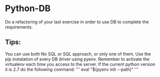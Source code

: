 # Python-DB

Do a refactoring of your last exercise in order to use DB to complete the requirements.

## Tips:
You can use both No SQL or SQL approach, or only one of them.
Use the pip instalation of every DB driver using pyenv. 
Remember to activate the virtualenv each time you access to the server.
If the current python version it is 2.7 do the following command:
'''
eval "$(pyenv init --path)" 
'''

